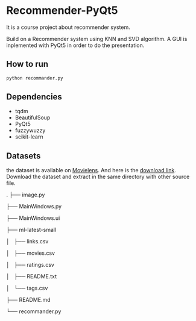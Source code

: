 # Recommender-PyQt5

It is a course project about recommender system.

Build on a Recommender system using KNN and SVD algorithm. A GUI is inplemented with PyQt5 in order to do the presentation.

## How to run
```python
python recommander.py
```

## Dependencies
* tqdm
* BeautifulSoup
* PyQt5
* fuzzywuzzy
* scikit-learn

## Datasets
the dataset is available on [Movielens](https://grouplens.org/datasets/movielens/). And here is the [download link](http://files.grouplens.org/datasets/movielens/ml-latest-small.zip). Download the dataset and extract in the same directory with other source file.

.
├── image.py

├── MainWindows.py

├── MainWindows.ui

├── ml-latest-small

│   ├── links.csv

│   ├── movies.csv

│   ├── ratings.csv

│   ├── README.txt

│   └── tags.csv

├── README.md

└── recommander.py


